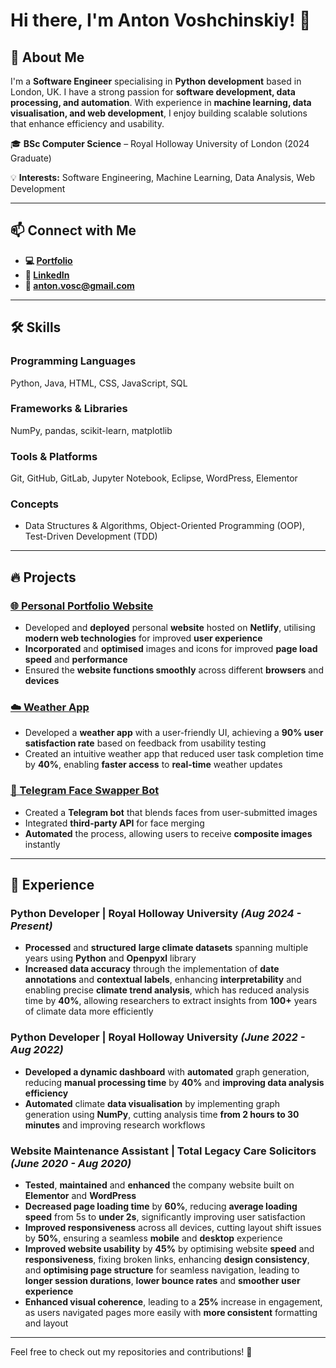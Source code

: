 # Hi there, I'm Anton Voshchinskiy! 👋

## 🚀 About Me
I'm a **Software Engineer** specialising in **Python development** based in London, UK. I have a strong passion for **software development, data processing, and automation**. With experience in **machine learning, data visualisation, and web development**, I enjoy building scalable solutions that enhance efficiency and usability.

🎓 **BSc Computer Science** – Royal Holloway University of London (2024 Graduate)

💡 **Interests:** Software Engineering, Machine Learning, Data Analysis, Web Development

---

## 📫 Connect with Me
- **💻 [Portfolio](http://antonvosc.netlify.app/)**
- **🔗 [LinkedIn](https://www.linkedin.com/in/anton-voshchinskiy-809794277/)**
- **📧 anton.vosc@gmail.com**

---

## 🛠️ Skills

### **Programming Languages**
Python, Java, HTML, CSS, JavaScript, SQL

### **Frameworks & Libraries**
NumPy, pandas, scikit-learn, matplotlib

### **Tools & Platforms**
Git, GitHub, GitLab, Jupyter Notebook, Eclipse, WordPress, Elementor

### **Concepts**
- Data Structures & Algorithms, Object-Oriented Programming (OOP), Test-Driven Development (TDD)

---

## 🔥 Projects

### [🌐 Personal Portfolio Website](http://antonvosc.netlify.app/)
- Developed and **deployed** personal **website** hosted on **Netlify**, utilising **modern web technologies** for improved **user experience**
- **Incorporated** and **optimised** images and icons for improved **page load speed** and **performance**
- Ensured the **website functions smoothly** across different **browsers** and **devices**

### [☁️ Weather App](https://github.com/antonVosc/server-weather-app)
- Developed a **weather app** with a user-friendly UI, achieving a **90% user satisfaction rate** based on feedback from usability testing
- Created an intuitive weather app that reduced user task completion time by **40%**, enabling **faster access** to **real-time** weather updates

### [🤖 Telegram Face Swapper Bot](https://github.com/antonVosc/TelegramFaceSwapper)
- Created a **Telegram bot** that blends faces from user-submitted images
- Integrated **third-party API** for face merging
- **Automated** the process, allowing users to receive **composite images** instantly

---

## 💼 Experience

### **Python Developer | Royal Holloway University** *(Aug 2024 - Present)*
-	**Processed** and **structured** **large climate datasets** spanning multiple years using **Python** and **Openpyxl** library
-	**Increased data accuracy** through the implementation of **date annotations** and **contextual labels**, enhancing **interpretability** and enabling precise **climate trend analysis**, which has reduced analysis time by **40%**, allowing researchers to extract insights from **100+** years of climate data more efficiently

### **Python Developer | Royal Holloway University** *(June 2022 - Aug 2022)*
- **Developed a dynamic dashboard** with **automated** graph generation, reducing **manual processing time** by **40%** and **improving data analysis efficiency**
-	**Automated** climate **data visualisation** by implementing graph generation using **NumPy**, cutting analysis time **from 2 hours to 30 minutes** and improving research workflows

### **Website Maintenance Assistant | Total Legacy Care Solicitors** *(June 2020 - Aug 2020)*
-	**Tested**, **maintained** and **enhanced** the company website built on **Elementor** and **WordPress**
-	**Decreased page loading time** by **60%**, reducing **average loading speed** from 5s to **under 2s**, significantly improving user satisfaction
-	**Improved responsiveness** across all devices, cutting layout shift issues by **50%**, ensuring a seamless **mobile** and **desktop** experience
-	**Improved website usability** by **45%** by optimising website **speed** and **responsiveness**, fixing broken links, enhancing **design consistency**, and **optimising page structure** for seamless navigation, leading to **longer session durations**, **lower bounce rates** and **smoother user experience**
-	**Enhanced visual coherence**, leading to a **25%** increase in engagement, as users navigated pages more easily with **more consistent** formatting and layout

---

Feel free to check out my repositories and contributions! 🚀
